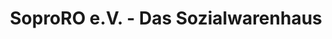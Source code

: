 ---
title: "SoproRO e.V. - Das Sozialwarenhaus"
url: /berlin/soproro-e-v-das-sozialwarenhaus/
shop: Warenhaus
---